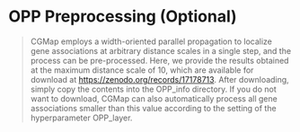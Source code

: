 # OPP Preprocessing (Optional)
> CGMap employs a width-oriented parallel propagation to localize gene associations at arbitrary distance scales in a single step, and the process can be pre-processed. Here, we provide the results obtained at the maximum distance scale of 10, which are available for download at https://zenodo.org/records/17178713. After downloading, simply copy the contents into the OPP_info directory. If you do not want to download, CGMap can also automatically process all gene associations smaller than this value according to the setting of the hyperparameter OPP_layer.
